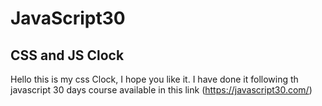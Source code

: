 # JavaScript30
## CSS and JS Clock 

Hello this is my css Clock, I hope you like it.
I have done it following th javascript 30 days course
available in this link (https://javascript30.com/)
